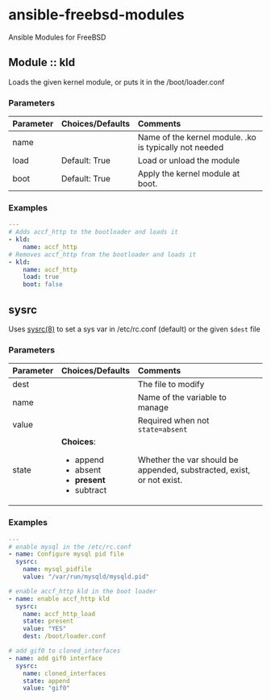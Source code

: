 # ansible-freebsd-modules

Ansible Modules for FreeBSD

## Module :: kld

Loads the given kernel module, or puts it in the /boot/loader.conf

### Parameters

| Parameter | Choices/Defaults | Comments |
| :-------- | :--------------- | :----- |
| name      | | Name of the kernel module. .ko is typically not needed |
| load      | Default: True | Load or unload the module |
| boot      | Default: True | Apply the kernel module at boot. |

### Examples

```yaml
---
# Adds accf_http to the bootloader and loads it
- kld:
    name: accf_http
# Removes accf_http from the bootloader and loads it
- kld:
    name: accf_http
    load: true
    boot: false
```

## sysrc

Uses [sysrc(8)](https://www.freebsd.org/cgi/man.cgi?query=sysrc) to set a sys var in /etc/rc.conf (default) or the given
`$dest` file

### Parameters

| Parameter | Choices/Defaults | Comments |
| :-------- | :--------------- | :----- |
| dest      | | The file to modify |
| name      | | Name of the variable to manage |
| value     | | Required when not `state=absent` |
| state     | **Choices**: <ul><li>append<li>absent</li><li>**present**</li><li>subtract</li></ul> | Whether the var should be appended, substracted, exist, or not exist. |

### Examples

```yaml
---
# enable mysql in the /etc/rc.conf
- name: Configure mysql pid file
  sysrc:
    name: mysql_pidfile
    value: "/var/run/mysqld/mysqld.pid"

# enable accf_http kld in the boot loader
- name: enable accf_http kld
  sysrc:
    name: accf_http_load
    state: present
    value: "YES"
    dest: /boot/loader.conf

# add gif0 to cloned_interfaces
- name: add gif0 interface
  sysrc:
    name: cloned_interfaces
    state: append
    value: "gif0"
```

